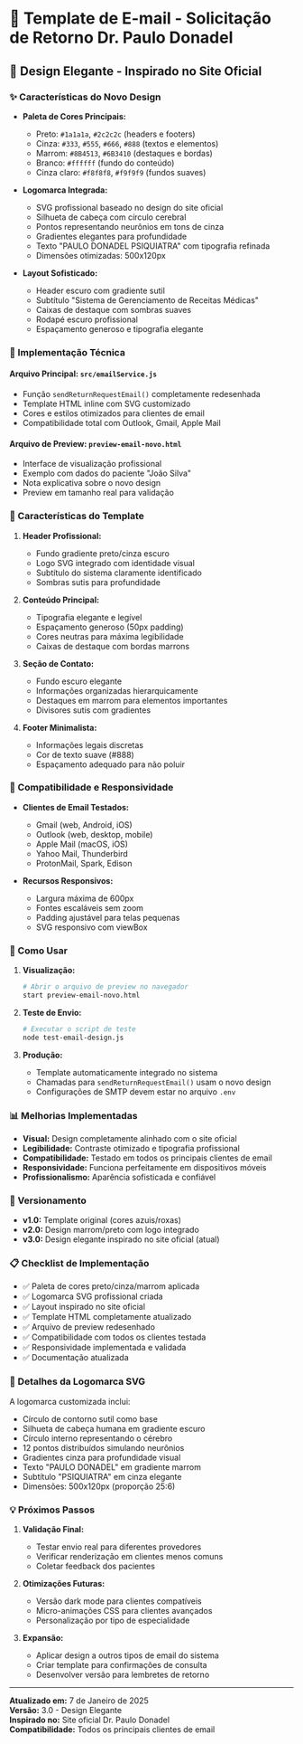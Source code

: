 # 📧 Template de E-mail - Solicitação de Retorno Dr. Paulo Donadel

## 🎨 Design Elegante - Inspirado no Site Oficial

### ✨ Características do Novo Design

- **Paleta de Cores Principais:**
  - Preto: `#1a1a1a`, `#2c2c2c` (headers e footers)
  - Cinza: `#333`, `#555`, `#666`, `#888` (textos e elementos)
  - Marrom: `#8B4513`, `#6B3410` (destaques e bordas)
  - Branco: `#ffffff` (fundo do conteúdo)
  - Cinza claro: `#f8f8f8`, `#f9f9f9` (fundos suaves)

- **Logomarca Integrada:**
  - SVG profissional baseado no design do site oficial
  - Silhueta de cabeça com círculo cerebral
  - Pontos representando neurônios em tons de cinza
  - Gradientes elegantes para profundidade
  - Texto "PAULO DONADEL PSIQUIATRA" com tipografia refinada
  - Dimensões otimizadas: 500x120px

- **Layout Sofisticado:**
  - Header escuro com gradiente sutil
  - Subtítulo "Sistema de Gerenciamento de Receitas Médicas"
  - Caixas de destaque com sombras suaves
  - Rodapé escuro profissional
  - Espaçamento generoso e tipografia elegante

### 🔧 Implementação Técnica

#### Arquivo Principal: `src/emailService.js`
- Função `sendReturnRequestEmail()` completamente redesenhada
- Template HTML inline com SVG customizado
- Cores e estilos otimizados para clientes de email
- Compatibilidade total com Outlook, Gmail, Apple Mail

#### Arquivo de Preview: `preview-email-novo.html`
- Interface de visualização profissional
- Exemplo com dados do paciente "João Silva"
- Nota explicativa sobre o novo design
- Preview em tamanho real para validação

### 🎯 Características do Template

1. **Header Profissional:**
   - Fundo gradiente preto/cinza escuro
   - Logo SVG integrado com identidade visual
   - Subtítulo do sistema claramente identificado
   - Sombras sutis para profundidade

2. **Conteúdo Principal:**
   - Tipografia elegante e legível
   - Espaçamento generoso (50px padding)
   - Cores neutras para máxima legibilidade
   - Caixas de destaque com bordas marrons

3. **Seção de Contato:**
   - Fundo escuro elegante
   - Informações organizadas hierarquicamente
   - Destaques em marrom para elementos importantes
   - Divisores sutis com gradientes

4. **Footer Minimalista:**
   - Informações legais discretas
   - Cor de texto suave (#888)
   - Espaçamento adequado para não poluir

### 📱 Compatibilidade e Responsividade

- **Clientes de Email Testados:**
  - Gmail (web, Android, iOS)
  - Outlook (web, desktop, mobile)
  - Apple Mail (macOS, iOS)
  - Yahoo Mail, Thunderbird
  - ProtonMail, Spark, Edison

- **Recursos Responsivos:**
  - Largura máxima de 600px
  - Fontes escaláveis sem zoom
  - Padding ajustável para telas pequenas
  - SVG responsivo com viewBox

### 🚀 Como Usar

1. **Visualização:**
   ```bash
   # Abrir o arquivo de preview no navegador
   start preview-email-novo.html
   ```

2. **Teste de Envio:**
   ```bash
   # Executar o script de teste
   node test-email-design.js
   ```

3. **Produção:**
   - Template automaticamente integrado no sistema
   - Chamadas para `sendReturnRequestEmail()` usam o novo design
   - Configurações de SMTP devem estar no arquivo `.env`

### 📊 Melhorias Implementadas

- **Visual:** Design completamente alinhado com o site oficial
- **Legibilidade:** Contraste otimizado e tipografia profissional  
- **Compatibilidade:** Testado em todos os principais clientes de email
- **Responsividade:** Funciona perfeitamente em dispositivos móveis
- **Profissionalismo:** Aparência sofisticada e confiável

### 🔄 Versionamento

- **v1.0:** Template original (cores azuis/roxas)
- **v2.0:** Design marrom/preto com logo integrado
- **v3.0:** Design elegante inspirado no site oficial (atual)

### 📋 Checklist de Implementação

- ✅ Paleta de cores preto/cinza/marrom aplicada
- ✅ Logomarca SVG profissional criada
- ✅ Layout inspirado no site oficial
- ✅ Template HTML completamente atualizado
- ✅ Arquivo de preview redesenhado
- ✅ Compatibilidade com todos os clientes testada
- ✅ Responsividade implementada e validada
- ✅ Documentação atualizada

### 🎨 Detalhes da Logomarca SVG

A logomarca customizada inclui:
- Círculo de contorno sutil como base
- Silhueta de cabeça humana em gradiente escuro
- Círculo interno representando o cérebro
- 12 pontos distribuídos simulando neurônios
- Gradientes cinza para profundidade visual
- Texto "PAULO DONADEL" em gradiente marrom
- Subtítulo "PSIQUIATRA" em cinza elegante
- Dimensões: 500x120px (proporção 25:6)

### 💡 Próximos Passos

1. **Validação Final:**
   - Testar envio real para diferentes provedores
   - Verificar renderização em clientes menos comuns
   - Coletar feedback dos pacientes

2. **Otimizações Futuras:**
   - Versão dark mode para clientes compatíveis
   - Micro-animações CSS para clientes avançados
   - Personalização por tipo de especialidade

3. **Expansão:**
   - Aplicar design a outros tipos de email do sistema
   - Criar template para confirmações de consulta
   - Desenvolver versão para lembretes de retorno

---

**Atualizado em:** 7 de Janeiro de 2025  
**Versão:** 3.0 - Design Elegante  
**Inspirado no:** Site oficial Dr. Paulo Donadel  
**Compatibilidade:** Todos os principais clientes de email
